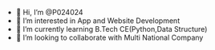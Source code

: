 - 👋 Hi, I’m @P024024
- 👀 I’m interested in App and Website Development
- 🌱 I’m currently learning B.Tech CE(Python,Data Structure)
- 💞️ I’m looking to collaborate with Multi National Company

<!---
P024024/P024024 is a ✨ special ✨ repository because its `README.md` (this file) appears on your GitHub profile.
You can click the Preview link to take a look at your changes.
--->
